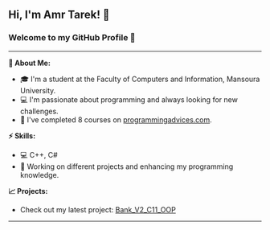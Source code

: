 ## Hi, I'm Amr Tarek! 👋  
### Welcome to my GitHub Profile 🚀  

---

**🧠 About Me:**  
- 🎓 I'm a student at the Faculty of Computers and Information, Mansoura University.
- 💻 I'm passionate about programming and always looking for new challenges.
- 🌟 I've completed 8 courses on [programmingadvices.com](https://programmingadvices.com).

**⚡ Skills:**  
- 💻 C++, C#  
- 🔨 Working on different projects and enhancing my programming knowledge.

**📈 Projects:**  
- Check out my latest project: [Bank_V2_C11_OOP](https://github.com/AmrTarekElaasy/Bank_V2_C11_OOP)

---


